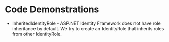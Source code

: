 # Code Demonstrations

* InheritedIdentityRole - ASP.NET Identity Framework does not have role inheritance by default. We try to create an IdentityRole that inherits roles from other IdentityRole.
